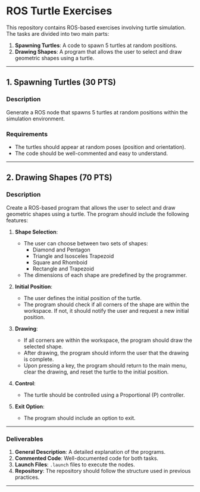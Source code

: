 # ROS Turtle Exercises

This repository contains ROS-based exercises involving turtle simulation. The tasks are divided into two main parts:

1. **Spawning Turtles**: A code to spawn 5 turtles at random positions.
2. **Drawing Shapes**: A program that allows the user to select and draw geometric shapes using a turtle.

---

## 1. Spawning Turtles (30 PTS)

### Description
Generate a ROS node that spawns 5 turtles at random positions within the simulation environment.

### Requirements
- The turtles should appear at random poses (position and orientation).
- The code should be well-commented and easy to understand.

---

## 2. Drawing Shapes (70 PTS)

### Description
Create a ROS-based program that allows the user to select and draw geometric shapes using a turtle. The program should include the following features:

1. **Shape Selection**:
   - The user can choose between two sets of shapes:
     - Diamond and Pentagon
     - Triangle and Isosceles Trapezoid
     - Square and Rhomboid
     - Rectangle and Trapezoid
   - The dimensions of each shape are predefined by the programmer.

2. **Initial Position**:
   - The user defines the initial position of the turtle.
   - The program should check if all corners of the shape are within the workspace. If not, it should notify the user and request a new initial position.

3. **Drawing**:
   - If all corners are within the workspace, the program should draw the selected shape.
   - After drawing, the program should inform the user that the drawing is complete.
   - Upon pressing a key, the program should return to the main menu, clear the drawing, and reset the turtle to the initial position.

4. **Control**:
   - The turtle should be controlled using a Proportional (P) controller.

5. **Exit Option**:
   - The program should include an option to exit.

---

### Deliverables
1. **General Description**: A detailed explanation of the programs.
2. **Commented Code**: Well-documented code for both tasks.
3. **Launch Files**: `.launch` files to execute the nodes.
4. **Repository**: The repository should follow the structure used in previous practices.

---

